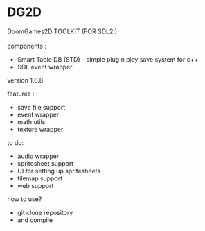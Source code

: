 # DG2D 
DoomGames2D TOOLKIT (FOR SDL2!)
<br>
<br>
components :<br>
-  Smart Table DB (STD) - simple plug n play save system for c++
-  SDL event wrapper

version 1.0.8

features :
- save file support
- event wrapper
- math utils
- texture wrapper

to do:
- audio wrapper
- spritesheet support
- UI for setting up spritesheets
- tilemap support
- web support

how to use?
- git clone repository
- and compile
